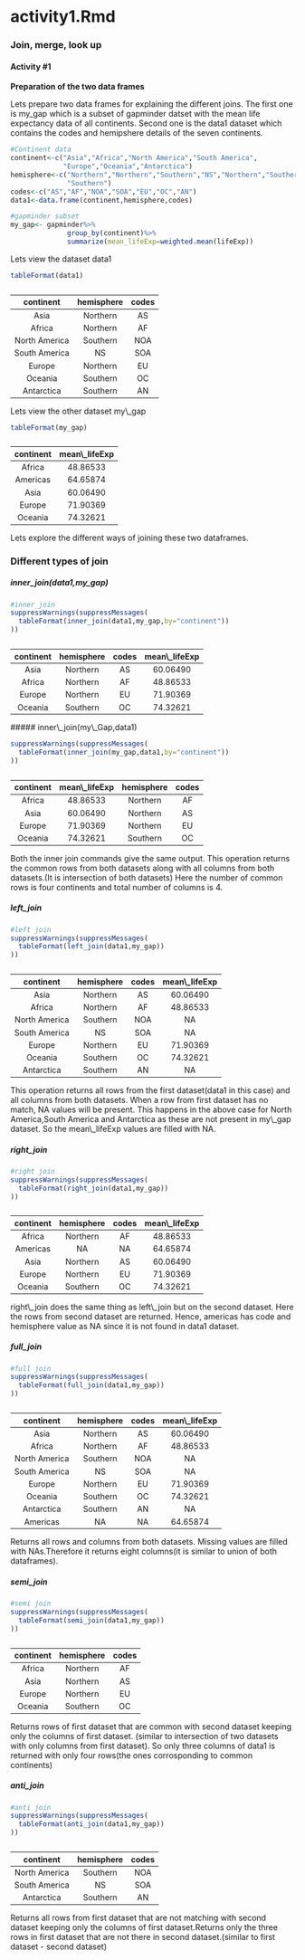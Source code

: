activity1.Rmd
================

### Join, merge, look up

#### Activity \#1

**Preparation of the two data frames**

Lets prepare two data frames for explaining the different joins. The first one is my\_gap which is a subset of gapminder datset with the mean life expectancy data of all continents. Second one is the data1 dataset which contains the codes and hemipshere details of the seven continents.

``` r
#Continent data
continent<-c("Asia","Africa","North America","South America",
             "Europe","Oceania","Antarctica")
hemisphere<-c("Northern","Northern","Southern","NS","Northern","Southern",
              "Southern")
codes<-c("AS","AF","NOA","SOA","EU","OC","AN")
data1<-data.frame(continent,hemisphere,codes)

#gapminder subset
my_gap<- gapminder%>%
              group_by(continent)%>%
              summarize(mean_lifeExp=weighted.mean(lifeExp))
```

Lets view the dataset data1

``` r
tableFormat(data1)
```

<table class="table table-striped table-hover table-responsive" style="font-size: 14px; margin-left: auto; margin-right: auto;">
<caption style="font-size: initial !important;">
</caption>
<thead>
<tr>
<th style="text-align:center;">
continent
</th>
<th style="text-align:center;">
hemisphere
</th>
<th style="text-align:center;">
codes
</th>
</tr>
</thead>
<tbody>
<tr>
<td style="text-align:center;">
Asia
</td>
<td style="text-align:center;">
Northern
</td>
<td style="text-align:center;">
AS
</td>
</tr>
<tr>
<td style="text-align:center;">
Africa
</td>
<td style="text-align:center;">
Northern
</td>
<td style="text-align:center;">
AF
</td>
</tr>
<tr>
<td style="text-align:center;">
North America
</td>
<td style="text-align:center;">
Southern
</td>
<td style="text-align:center;">
NOA
</td>
</tr>
<tr>
<td style="text-align:center;">
South America
</td>
<td style="text-align:center;">
NS
</td>
<td style="text-align:center;">
SOA
</td>
</tr>
<tr>
<td style="text-align:center;">
Europe
</td>
<td style="text-align:center;">
Northern
</td>
<td style="text-align:center;">
EU
</td>
</tr>
<tr>
<td style="text-align:center;">
Oceania
</td>
<td style="text-align:center;">
Southern
</td>
<td style="text-align:center;">
OC
</td>
</tr>
<tr>
<td style="text-align:center;">
Antarctica
</td>
<td style="text-align:center;">
Southern
</td>
<td style="text-align:center;">
AN
</td>
</tr>
</tbody>
</table>
Lets view the other dataset my\_gap

``` r
tableFormat(my_gap)
```

<table class="table table-striped table-hover table-responsive" style="font-size: 14px; margin-left: auto; margin-right: auto;">
<caption style="font-size: initial !important;">
</caption>
<thead>
<tr>
<th style="text-align:center;">
continent
</th>
<th style="text-align:center;">
mean\_lifeExp
</th>
</tr>
</thead>
<tbody>
<tr>
<td style="text-align:center;">
Africa
</td>
<td style="text-align:center;">
48.86533
</td>
</tr>
<tr>
<td style="text-align:center;">
Americas
</td>
<td style="text-align:center;">
64.65874
</td>
</tr>
<tr>
<td style="text-align:center;">
Asia
</td>
<td style="text-align:center;">
60.06490
</td>
</tr>
<tr>
<td style="text-align:center;">
Europe
</td>
<td style="text-align:center;">
71.90369
</td>
</tr>
<tr>
<td style="text-align:center;">
Oceania
</td>
<td style="text-align:center;">
74.32621
</td>
</tr>
</tbody>
</table>
Lets explore the different ways of joining these two dataframes.

### Different types of join

##### inner\_join(data1,my\_gap)

``` r
#inner_join
suppressWarnings(suppressMessages(
  tableFormat(inner_join(data1,my_gap,by="continent"))
))
```

<table class="table table-striped table-hover table-responsive" style="font-size: 14px; margin-left: auto; margin-right: auto;">
<caption style="font-size: initial !important;">
</caption>
<thead>
<tr>
<th style="text-align:center;">
continent
</th>
<th style="text-align:center;">
hemisphere
</th>
<th style="text-align:center;">
codes
</th>
<th style="text-align:center;">
mean\_lifeExp
</th>
</tr>
</thead>
<tbody>
<tr>
<td style="text-align:center;">
Asia
</td>
<td style="text-align:center;">
Northern
</td>
<td style="text-align:center;">
AS
</td>
<td style="text-align:center;">
60.06490
</td>
</tr>
<tr>
<td style="text-align:center;">
Africa
</td>
<td style="text-align:center;">
Northern
</td>
<td style="text-align:center;">
AF
</td>
<td style="text-align:center;">
48.86533
</td>
</tr>
<tr>
<td style="text-align:center;">
Europe
</td>
<td style="text-align:center;">
Northern
</td>
<td style="text-align:center;">
EU
</td>
<td style="text-align:center;">
71.90369
</td>
</tr>
<tr>
<td style="text-align:center;">
Oceania
</td>
<td style="text-align:center;">
Southern
</td>
<td style="text-align:center;">
OC
</td>
<td style="text-align:center;">
74.32621
</td>
</tr>
</tbody>
</table>
##### inner\_join(my\_Gap,data1)

``` r
suppressWarnings(suppressMessages(
  tableFormat(inner_join(my_gap,data1,by="continent"))
))
```

<table class="table table-striped table-hover table-responsive" style="font-size: 14px; margin-left: auto; margin-right: auto;">
<caption style="font-size: initial !important;">
</caption>
<thead>
<tr>
<th style="text-align:center;">
continent
</th>
<th style="text-align:center;">
mean\_lifeExp
</th>
<th style="text-align:center;">
hemisphere
</th>
<th style="text-align:center;">
codes
</th>
</tr>
</thead>
<tbody>
<tr>
<td style="text-align:center;">
Africa
</td>
<td style="text-align:center;">
48.86533
</td>
<td style="text-align:center;">
Northern
</td>
<td style="text-align:center;">
AF
</td>
</tr>
<tr>
<td style="text-align:center;">
Asia
</td>
<td style="text-align:center;">
60.06490
</td>
<td style="text-align:center;">
Northern
</td>
<td style="text-align:center;">
AS
</td>
</tr>
<tr>
<td style="text-align:center;">
Europe
</td>
<td style="text-align:center;">
71.90369
</td>
<td style="text-align:center;">
Northern
</td>
<td style="text-align:center;">
EU
</td>
</tr>
<tr>
<td style="text-align:center;">
Oceania
</td>
<td style="text-align:center;">
74.32621
</td>
<td style="text-align:center;">
Southern
</td>
<td style="text-align:center;">
OC
</td>
</tr>
</tbody>
</table>
Both the inner join commands give the same output. This operation returns the common rows from both datasets along with all columns from both datasets.(It is intersection of both datasets) Here the number of common rows is four continents and total number of columns is 4.

##### left\_join

``` r
#left join
suppressWarnings(suppressMessages(
  tableFormat(left_join(data1,my_gap))
))
```

<table class="table table-striped table-hover table-responsive" style="font-size: 14px; margin-left: auto; margin-right: auto;">
<caption style="font-size: initial !important;">
</caption>
<thead>
<tr>
<th style="text-align:center;">
continent
</th>
<th style="text-align:center;">
hemisphere
</th>
<th style="text-align:center;">
codes
</th>
<th style="text-align:center;">
mean\_lifeExp
</th>
</tr>
</thead>
<tbody>
<tr>
<td style="text-align:center;">
Asia
</td>
<td style="text-align:center;">
Northern
</td>
<td style="text-align:center;">
AS
</td>
<td style="text-align:center;">
60.06490
</td>
</tr>
<tr>
<td style="text-align:center;">
Africa
</td>
<td style="text-align:center;">
Northern
</td>
<td style="text-align:center;">
AF
</td>
<td style="text-align:center;">
48.86533
</td>
</tr>
<tr>
<td style="text-align:center;">
North America
</td>
<td style="text-align:center;">
Southern
</td>
<td style="text-align:center;">
NOA
</td>
<td style="text-align:center;">
NA
</td>
</tr>
<tr>
<td style="text-align:center;">
South America
</td>
<td style="text-align:center;">
NS
</td>
<td style="text-align:center;">
SOA
</td>
<td style="text-align:center;">
NA
</td>
</tr>
<tr>
<td style="text-align:center;">
Europe
</td>
<td style="text-align:center;">
Northern
</td>
<td style="text-align:center;">
EU
</td>
<td style="text-align:center;">
71.90369
</td>
</tr>
<tr>
<td style="text-align:center;">
Oceania
</td>
<td style="text-align:center;">
Southern
</td>
<td style="text-align:center;">
OC
</td>
<td style="text-align:center;">
74.32621
</td>
</tr>
<tr>
<td style="text-align:center;">
Antarctica
</td>
<td style="text-align:center;">
Southern
</td>
<td style="text-align:center;">
AN
</td>
<td style="text-align:center;">
NA
</td>
</tr>
</tbody>
</table>
This operation returns all rows from the first dataset(data1 in this case) and all columns from both datasets. When a row from first dataset has no match, NA values will be present. This happens in the above case for North America,South America and Antarctica as these are not present in my\_gap dataset. So the mean\_lifeExp values are filled with NA.

##### right\_join

``` r
#right join
suppressWarnings(suppressMessages(
  tableFormat(right_join(data1,my_gap))
))
```

<table class="table table-striped table-hover table-responsive" style="font-size: 14px; margin-left: auto; margin-right: auto;">
<caption style="font-size: initial !important;">
</caption>
<thead>
<tr>
<th style="text-align:center;">
continent
</th>
<th style="text-align:center;">
hemisphere
</th>
<th style="text-align:center;">
codes
</th>
<th style="text-align:center;">
mean\_lifeExp
</th>
</tr>
</thead>
<tbody>
<tr>
<td style="text-align:center;">
Africa
</td>
<td style="text-align:center;">
Northern
</td>
<td style="text-align:center;">
AF
</td>
<td style="text-align:center;">
48.86533
</td>
</tr>
<tr>
<td style="text-align:center;">
Americas
</td>
<td style="text-align:center;">
NA
</td>
<td style="text-align:center;">
NA
</td>
<td style="text-align:center;">
64.65874
</td>
</tr>
<tr>
<td style="text-align:center;">
Asia
</td>
<td style="text-align:center;">
Northern
</td>
<td style="text-align:center;">
AS
</td>
<td style="text-align:center;">
60.06490
</td>
</tr>
<tr>
<td style="text-align:center;">
Europe
</td>
<td style="text-align:center;">
Northern
</td>
<td style="text-align:center;">
EU
</td>
<td style="text-align:center;">
71.90369
</td>
</tr>
<tr>
<td style="text-align:center;">
Oceania
</td>
<td style="text-align:center;">
Southern
</td>
<td style="text-align:center;">
OC
</td>
<td style="text-align:center;">
74.32621
</td>
</tr>
</tbody>
</table>
right\_join does the same thing as left\_join but on the second dataset. Here the rows from second dataset are returned. Hence, americas has code and hemisphere value as NA since it is not found in data1 dataset.

##### full\_join

``` r
#full join
suppressWarnings(suppressMessages(
  tableFormat(full_join(data1,my_gap))
))
```

<table class="table table-striped table-hover table-responsive" style="font-size: 14px; margin-left: auto; margin-right: auto;">
<caption style="font-size: initial !important;">
</caption>
<thead>
<tr>
<th style="text-align:center;">
continent
</th>
<th style="text-align:center;">
hemisphere
</th>
<th style="text-align:center;">
codes
</th>
<th style="text-align:center;">
mean\_lifeExp
</th>
</tr>
</thead>
<tbody>
<tr>
<td style="text-align:center;">
Asia
</td>
<td style="text-align:center;">
Northern
</td>
<td style="text-align:center;">
AS
</td>
<td style="text-align:center;">
60.06490
</td>
</tr>
<tr>
<td style="text-align:center;">
Africa
</td>
<td style="text-align:center;">
Northern
</td>
<td style="text-align:center;">
AF
</td>
<td style="text-align:center;">
48.86533
</td>
</tr>
<tr>
<td style="text-align:center;">
North America
</td>
<td style="text-align:center;">
Southern
</td>
<td style="text-align:center;">
NOA
</td>
<td style="text-align:center;">
NA
</td>
</tr>
<tr>
<td style="text-align:center;">
South America
</td>
<td style="text-align:center;">
NS
</td>
<td style="text-align:center;">
SOA
</td>
<td style="text-align:center;">
NA
</td>
</tr>
<tr>
<td style="text-align:center;">
Europe
</td>
<td style="text-align:center;">
Northern
</td>
<td style="text-align:center;">
EU
</td>
<td style="text-align:center;">
71.90369
</td>
</tr>
<tr>
<td style="text-align:center;">
Oceania
</td>
<td style="text-align:center;">
Southern
</td>
<td style="text-align:center;">
OC
</td>
<td style="text-align:center;">
74.32621
</td>
</tr>
<tr>
<td style="text-align:center;">
Antarctica
</td>
<td style="text-align:center;">
Southern
</td>
<td style="text-align:center;">
AN
</td>
<td style="text-align:center;">
NA
</td>
</tr>
<tr>
<td style="text-align:center;">
Americas
</td>
<td style="text-align:center;">
NA
</td>
<td style="text-align:center;">
NA
</td>
<td style="text-align:center;">
64.65874
</td>
</tr>
</tbody>
</table>
Returns all rows and columns from both datasets. Missing values are filled with NAs.Therefore it returns eight columns(it is similar to union of both dataframes).

##### semi\_join

``` r
#semi join
suppressWarnings(suppressMessages(
  tableFormat(semi_join(data1,my_gap))
))
```

<table class="table table-striped table-hover table-responsive" style="font-size: 14px; margin-left: auto; margin-right: auto;">
<caption style="font-size: initial !important;">
</caption>
<thead>
<tr>
<th style="text-align:center;">
continent
</th>
<th style="text-align:center;">
hemisphere
</th>
<th style="text-align:center;">
codes
</th>
</tr>
</thead>
<tbody>
<tr>
<td style="text-align:center;">
Africa
</td>
<td style="text-align:center;">
Northern
</td>
<td style="text-align:center;">
AF
</td>
</tr>
<tr>
<td style="text-align:center;">
Asia
</td>
<td style="text-align:center;">
Northern
</td>
<td style="text-align:center;">
AS
</td>
</tr>
<tr>
<td style="text-align:center;">
Europe
</td>
<td style="text-align:center;">
Northern
</td>
<td style="text-align:center;">
EU
</td>
</tr>
<tr>
<td style="text-align:center;">
Oceania
</td>
<td style="text-align:center;">
Southern
</td>
<td style="text-align:center;">
OC
</td>
</tr>
</tbody>
</table>
Returns rows of first dataset that are common with second dataset keeping only the columns of first dataset. (similar to intersection of two datasets with only columns from first dataset). So only three columns of data1 is returned with only four rows(the ones corrosponding to common continents)

##### anti\_join

``` r
#anti join
suppressWarnings(suppressMessages(
  tableFormat(anti_join(data1,my_gap))
))
```

<table class="table table-striped table-hover table-responsive" style="font-size: 14px; margin-left: auto; margin-right: auto;">
<caption style="font-size: initial !important;">
</caption>
<thead>
<tr>
<th style="text-align:center;">
continent
</th>
<th style="text-align:center;">
hemisphere
</th>
<th style="text-align:center;">
codes
</th>
</tr>
</thead>
<tbody>
<tr>
<td style="text-align:center;">
North America
</td>
<td style="text-align:center;">
Southern
</td>
<td style="text-align:center;">
NOA
</td>
</tr>
<tr>
<td style="text-align:center;">
South America
</td>
<td style="text-align:center;">
NS
</td>
<td style="text-align:center;">
SOA
</td>
</tr>
<tr>
<td style="text-align:center;">
Antarctica
</td>
<td style="text-align:center;">
Southern
</td>
<td style="text-align:center;">
AN
</td>
</tr>
</tbody>
</table>
Returns all rows from first dataset that are not matching with second dataset keeping only the columns of first dataset.Returns only the three rows in first dataset that are not there in second dataset.(similar to first dataset - second dataset)
